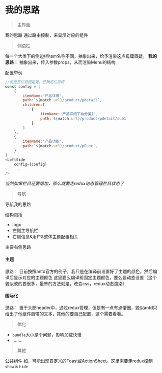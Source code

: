 # 我的思路

> 主界面

我的思路
通过路由控制，来显示对应的组件

> 侧边栏

每一个大类下的侧边栏item名称不同，抽象出来，给予渲染这点毋庸置疑。
**我的思路：**
抽象出来，传入参数props，从而渲染Menu的结构

配置举例
```js
//前提是栏目固定死，已确定栏目项
const config = [
    {
        itemName:'产品详细',
        path:`${match.url}/product/pdetail`,
        children:[
            {
                itemName:'产品详细下自分类1',
                path:`${match.url}/product/pdetail/sub1`
            }        
        ]
    },
    {
        itemName:'产品功能',
        path:`${match.url}/product/pFunc`,
    }
]
<LeftSide  
    config={config}
    ...
/>
```
*当然如果栏目还要增加，那么就要走redux动态管理栏目状态了*

> 导航

导航我的思路

结构包括

- logo
- 左侧主导航栏
- 右侧信息&用户&整体主题配置相关

主要右侧思路

#### 主题

思路：
 目前按照antd官方的例子，我只是在编译前设置好了主题的颜色，然后编译后显示对应的主题颜色
这里要么编译前固定主题颜色，要么要动态设置（这个貌似改的要很多，最笨的方法就是，改变css，redux动态渲染）

#### 国际化

思路：
置于头部header中，通过redux管理，但是有一点有点懵圈，貌似antd只给出了他组件自带的文本，其他的要自己配置，这个需要看看。

> 优化

- `bundle`大小是个问题，影响加载快慢
- ........

> 其他
 
公共组件
如，可能出现自定义的Toast或ActionSheet。这里需要走redux控制`show` & `hide`

